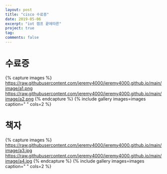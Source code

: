 ```yaml
---
layout: post
title: "cisco 수료증"
date: 2019-05-06
excerpt: "iot 캠프 끝에따른"
project: true
tag:
comments: false
---
```


# 수료증
{% capture images %}
https://raw.githubusercontent.com/jeremy4000/jeremy4000.github.io/main/image/a1.png
https://raw.githubusercontent.com/jeremy4000/jeremy4000.github.io/main/image/a2.png
{% endcapture %}
{% include gallery images=images caption=" " cols=2 %}


# 책자
{% capture images %}
https://raw.githubusercontent.com/jeremy4000/jeremy4000.github.io/main/image/a3.jpg
https://raw.githubusercontent.com/jeremy4000/jeremy4000.github.io/main/image/a4.jpg
{% endcapture %}
{% include gallery images=images caption=" " cols=2 %}
